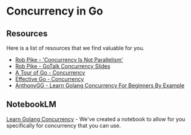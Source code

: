 # Concurrency in Go

## Resources
Here is a list of resources that we find valuable for you. 

- [Rob Pike - 'Concurrency Is Not Parallelism'](https://vimeo.com/49718712)
- [Rob Pike - GoTalk Concurrency Slides](https://go.dev/talks/2012/concurrency.slide#1)
- [A Tour of Go - Concurrency](https://go.dev/tour/concurrency/11)
- [Effective Go - Concurrency](https://go.dev/doc/effective_go#concurrency)
- [AnthonyGG - Learn Golang Concurrency For Beginners By Example](https://youtu.be/P4tckkcyef0?list=TLGGaQ36LV1YNdQxNDAzMjAyNQ)

## NotebookLM
[Learn Golang Concurrency](https://notebooklm.google.com/notebook/2569ed75-39e5-4aa2-b6f7-46fcf02870f5?_gl=1*39ymrp*_ga*NDE4NzA1Njk5LjE3NDA3NjE1Nzk.*_ga_W0LDH41ZCB*MTc0MTk0NjE4My40LjAuMTc0MTk0NjE4My42MC4wLjA.) - We've created a notebook to allow for you specifically for concurrency that you can use.